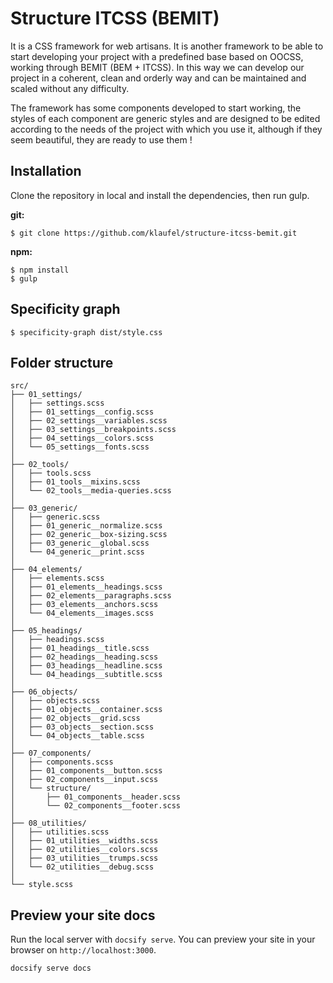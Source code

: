# Structure ITCSS (BEMIT)

It is a CSS framework for web artisans. It is another framework to be able to start developing your project with a predefined base based on OOCSS, working through BEMIT (BEM + ITCSS). In this way we can develop our project in a coherent, clean and orderly way and can be maintained and scaled without any difficulty.

The framework has some components developed to start working, the styles of each component are generic styles and are designed to be edited according to the needs of the project with which you use it, although if they seem beautiful, they are ready to use them !

## Installation

Clone the repository in local and install the dependencies, then run gulp. 

**git:**

```
$ git clone https://github.com/klaufel/structure-itcss-bemit.git
```

**npm:**

```
$ npm install
$ gulp

```

## Specificity graph

```
$ specificity-graph dist/style.css

```

## Folder structure

```
src/
├── 01_settings/
│   ├── settings.scss
│   ├── 01_settings__config.scss
│   ├── 02_settings__variables.scss
│   ├── 03_settings__breakpoints.scss
│   ├── 04_settings__colors.scss
│   └── 05_settings__fonts.scss
│ 
├── 02_tools/
│   ├── tools.scss
│   ├── 01_tools__mixins.scss
│   └── 02_tools__media-queries.scss
│ 
├── 03_generic/
│   ├── generic.scss
│   ├── 01_generic__normalize.scss
│   ├── 02_generic__box-sizing.scss
│   ├── 03_generic__global.scss
│   └── 04_generic__print.scss
│ 
├── 04_elements/
│   ├── elements.scss
│   ├── 01_elements__headings.scss
│   ├── 02_elements__paragraphs.scss
│   ├── 03_elements__anchors.scss
│   └── 04_elements__images.scss
│
├── 05_headings/
│   ├── headings.scss
│   ├── 01_headings__title.scss
│   ├── 02_headings__heading.scss
│   ├── 03_headings__headline.scss
│   └── 04_headings__subtitle.scss
│ 
├── 06_objects/
│   ├── objects.scss
│   ├── 01_objects__container.scss
│   ├── 02_objects__grid.scss
│   ├── 03_objects__section.scss
│   └── 04_objects__table.scss
│ 
├── 07_components/
│   ├── components.scss
│   ├── 01_components__button.scss
│   ├── 02_components__input.scss
│   └── structure/
│       ├── 01_components__header.scss
│       └── 02_components__footer.scss
│ 
├── 08_utilities/
│   ├── utilities.scss
│   ├── 01_utilities__widths.scss
│   ├── 02_utilities__colors.scss
│   ├── 03_utilities__trumps.scss
│   └── 02_utilities__debug.scss
│ 
└── style.scss
```



## Preview your site docs

Run the local server with `docsify serve`. You can preview your site in your browser on `http://localhost:3000`.

```bash
docsify serve docs
```
